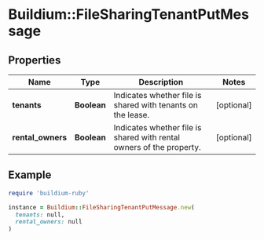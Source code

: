 # Buildium::FileSharingTenantPutMessage

## Properties

| Name | Type | Description | Notes |
| ---- | ---- | ----------- | ----- |
| **tenants** | **Boolean** | Indicates whether file is shared with tenants on the lease. | [optional] |
| **rental_owners** | **Boolean** | Indicates whether file is shared with rental owners of the property. | [optional] |

## Example

```ruby
require 'buildium-ruby'

instance = Buildium::FileSharingTenantPutMessage.new(
  tenants: null,
  rental_owners: null
)
```


